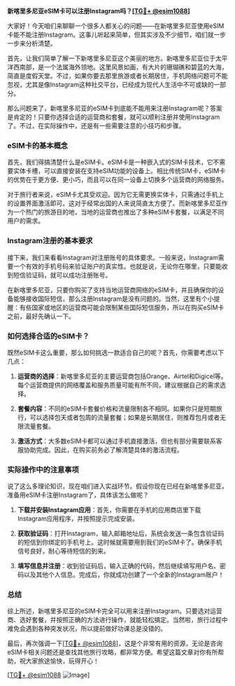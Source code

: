 **新喀里多尼亚eSIM卡可以注册Instagram吗？[[TG💪+ @esim1088](https://t.me/s/esim1088)]**

大家好！今天咱们来聊聊一个很多人都关心的问题——在新喀里多尼亚使用eSIM卡能不能注册Instagram。这事儿听起来简单，但其实涉及不少细节，咱们就一步一步来分析清楚。

首先，让我们简单了解一下新喀里多尼亚这个美丽的地方。新喀里多尼亚位于太平洋西南部，是一个法属海外领地。这里风景如画，有大片的珊瑚礁和碧蓝的大海，简直是度假天堂。不过，如果你要去那里旅游或者长期居住，手机网络问题可不能忽视，尤其是像Instagram这种社交平台，已经成为现代人生活中不可或缺的一部分。

那么问题来了，新喀里多尼亚的eSIM卡到底能不能用来注册Instagram呢？答案是肯定的！只要你选择合适的运营商和套餐，就可以顺利注册并使用Instagram了。不过，在实际操作中，还是有一些需要注意的小技巧和步骤。

### eSIM卡的基本概念

首先，我们得搞清楚什么是eSIM卡。eSIM卡是一种嵌入式的SIM卡技术，它不需要实体卡槽，可以直接安装在支持eSIM功能的设备上。相比传统SIM卡，eSIM卡的优势在于更方便、更小巧，而且可以在同一设备上切换多个运营商的网络服务。

对于旅行者来说，eSIM卡尤其受欢迎。因为它无需更换实体卡，只需通过手机上的设置界面激活即可。这对于经常出国的人来说简直太方便了。而新喀里多尼亚作为一个热门的旅游目的地，当地的运营商也推出了多种eSIM卡套餐，以满足不同用户的需求。

### Instagram注册的基本要求

接下来，我们来看看Instagram对注册账号的具体要求。一般来说，Instagram需要一个有效的手机号码来验证账户的真实性。也就是说，无论你在哪里，只要能收到短信验证码，就可以成功注册账号。

在新喀里多尼亚，只要你购买了支持当地运营商网络的eSIM卡，并且确保你的设备能够接收国际短信，那么注册Instagram是没有问题的。当然，这里有个小提醒：有些国家或地区的运营商可能会限制某些国际短信服务，所以在购买eSIM卡之前，最好先确认一下。

### 如何选择合适的eSIM卡？

既然eSIM卡这么重要，那么如何挑选一款适合自己的呢？首先，你需要考虑以下几点：

1. **运营商的选择**：新喀里多尼亚的主要运营商包括Orange、Airtel和Digicel等。每个运营商提供的网络覆盖和服务质量可能有所不同，建议根据自己的需求选择。
   
2. **套餐内容**：不同的eSIM卡套餐价格和流量限制各不相同。如果你只是短期旅行，可以选择包天或者包周的流量套餐；如果是长期居住，则推荐包月或者无限流量套餐。

3. **激活方式**：大多数eSIM卡都可以通过手机直接激活，但也有部分需要联系客服协助完成。因此，在购买前务必了解清楚具体的激活流程。

### 实际操作中的注意事项

说了这么多理论知识，现在咱们进入实战环节。假设你现在已经在新喀里多尼亚，准备用eSIM卡注册Instagram了，具体该怎么做呢？

1. **下载并安装Instagram应用**：首先，你需要在手机的应用商店里下载Instagram应用程序，并按照提示完成安装。

2. **获取验证码**：打开Instagram，输入邮箱地址后，系统会发送一条包含验证码的短信到你绑定的手机号上。这时候就需要用到我们的eSIM卡了。确保手机信号良好，耐心等待短信的到来。

3. **填写信息并注册**：收到验证码后，输入正确的代码，然后继续填写用户名、密码以及其他个人信息。完成后，你就成功创建了一个全新的Instagram账户！

### 总结

综上所述，新喀里多尼亚的eSIM卡完全可以用来注册Instagram。只要选对运营商、选好套餐，并按照正确的方法进行操作，就能轻松搞定。当然啦，旅行过程中难免会遇到各种突发状况，所以提前做好功课总是没错的。

最后，再次强调一下[[TG💪+ @esim1088](https://t.me/s/esim1088)]，这是个非常有用的资源，无论是咨询eSIM卡相关问题还是查找其他旅行攻略，都非常方便。希望这篇文章对你有所帮助，祝大家旅途愉快，玩得开心！

[[TG💪+ @esim1088](https://t.me/s/esim1088) ![Image](https://i.postimg.cc/4NQfJmqS/Snipaste-2025-05-13-00-14-12.png)]